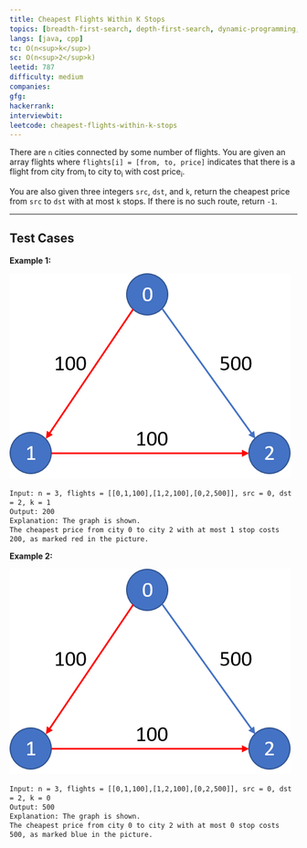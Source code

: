 ```yaml
---
title: Cheapest Flights Within K Stops
topics: [breadth-first-search, depth-first-search, dynamic-programming, graph]
langs: [java, cpp]
tc: O(n<sup>k</sup>)
sc: O(n<sup>2</sup>k)
leetid: 787
difficulty: medium
companies: 
gfg: 
hackerrank: 
interviewbit: 
leetcode: cheapest-flights-within-k-stops
---
```


There are `n` cities connected by some number of flights. 
You are given an array flights where `flights[i] = [from, to, price]` 
indicates that there is a flight from city from<sub>i</sub> to city to<sub>i</sub> with cost price<sub>i</sub>.

You are also given three integers `src`, `dst`, and `k`, 
return the cheapest price from `src` to `dst` with at most `k` stops. If there is no such route, return `-1`.

---

## Test Cases

**Example 1:**

![Cheapest flight](../../assets/img/code/995.png)
```
Input: n = 3, flights = [[0,1,100],[1,2,100],[0,2,500]], src = 0, dst = 2, k = 1
Output: 200
Explanation: The graph is shown.
The cheapest price from city 0 to city 2 with at most 1 stop costs 200, as marked red in the picture.
```

**Example 2:**

![Cheapest flight](../../assets/img/code/995.png)
```
Input: n = 3, flights = [[0,1,100],[1,2,100],[0,2,500]], src = 0, dst = 2, k = 0
Output: 500
Explanation: The graph is shown.
The cheapest price from city 0 to city 2 with at most 0 stop costs 500, as marked blue in the picture.
```